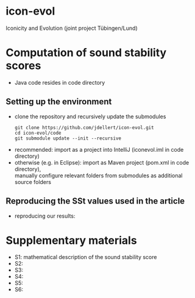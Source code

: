 # icon-evol
Iconicity and Evolution (joint project Tübingen/Lund)

Computation of sound stability scores
===
* Java code resides in code directory

Setting up the environment
---
* clone the repository and recursively update the submodules
  ```
  git clone https://github.com/jdellert/icon-evol.git
  cd icon-evol/code
  git submodule update --init --recursive
  ```
* recommended: import as a project into IntelliJ (iconevol.iml in code directory)
* otherwise (e.g. in Eclipse): import as Maven project (pom.xml in code directory),  
  manually configure relevant folders from submodules as additional source folders

Reproducing the SSt values used in the article
---
* reproducing our results:

Supplementary materials
===
* S1: mathematical description of the sound stability score
* S2: 
* S3: 
* S4: 
* S5: 
* S6: 
